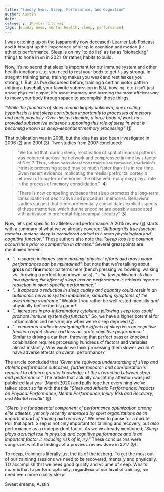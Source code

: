 ```yaml
---
title: "Sunday News: Sleep, Performance, and Cognition"
author: Austin
date:
categeory: [Kombat Kitchen]
tags: [sunday news, mental health, sleep, performance]
---
```


I was catching up on the (apparently now deceased) [Learner Lab Podcast](https://trainugly.com/sleep-and-learning/) and it brought up the importance of sleep in cognition and motion (i.e. athletic) performance.  Sleep is on my "to do list" as far as "biohacking" things to hone in on in 2021.  Or rather, habits to build.

Now, it's no secret that sleep is important for our immune system and other health functions (e.g. you need to rest your body to get / stay strong).  In stregnth training tems; training makes you weak and rest makes you strong(!).  But, as I've discussed before, training a certian motor pattern (hitting a baseball, your favorite submission in BJJ, bowling, etc.) isn't just about physical output, it's about memory and learning the most effcient way to move your body through space to accomplish those things.

*"While the functions of sleep remain largely unknown, one exciting hypothesis is that sleep contributes importantly to processes of memory and brain plasticity. Over the last decade, a large body of work has provided substantive evidence supporting this role of sleep in what is becoming known as sleep-dependent memory processing."* ([1](https://pubmed.ncbi.nlm.nih.gov/18803104/))

That publication was in 2008, but the idea has also been investigated in 2006 ([2](https://pubmed.ncbi.nlm.nih.gov/16318592/)) and 2001 ([3](https://pubmed.ncbi.nlm.nih.gov/11343661/)).  Two studies from 2007 concluded:

> "We found that, during sleep, reactivation of spatiotemporal patterns was coherent across the network and compressed in time by a factor of 6 to 7. Thus, when behavioral constraints are removed, the brain's intrinsic processing speed may be much faster than it is in real time. Given recent evidence implicating the medial prefrontal cortex in retrieval of long-term memories, the observed replay may play a role in the process of memory consolidation." ([4](https://pubmed.ncbi.nlm.nih.gov/18006749/))

> "There is now compelling evidence that sleep promotes the long-term consolidation of declarative and procedural memories. Behavioral studies suggest that sleep preferentially consolidates explicit aspects of these memories, which during encoding are possibly associated with activation in prefrontal-hippocampal circuitry" ([5](https://pubmed.ncbi.nlm.nih.gov/17905642/))

Now, let's get specific to athletes and performance.  A 2015 review ([6](https://pubmed.ncbi.nlm.nih.gov/25315456/)) starts with a summary of what we've already covered; *"Although its true function remains unclear, sleep is considered critical to human physiological and cognitive function."*  These authors also note that *"sleep loss is a common occurrence prior to competition in athletes."*  Several great points are mentioned herein:

* *"...research indicates some maximal physical efforts and gross motor performances can be maintained"*; but note that we're talking about **gross** not **fine** motor patterns here (bench pressing vs. bowling; walking vs. throwing a perfect touchdown pass).  *"...the few published studies investigating the effect of sleep loss on performance in athletes report a reduction in sport-specific performance."*
* *"...it appears a reduction in sleep quality and quantity could result in an autonomic nervous system imbalance, simulating symptoms of the overtraining syndrome."*  Wouldn't you rather be well rested mentally *and* physically before the big game?
* *"...increases in pro-inflammatory cytokines following sleep loss could promote immune system dysfunction."*  So, we have a higher potential for inflammation and nerve injury when we're sleep deprived ([7](https://www.ncbi.nlm.nih.gov/pmc/articles/PMC2785020/)).
* *"...numerous studies investigating the effects of sleep loss on cognitive function report slower and less accurate cognitive performance."*  Similar to driving a car then, throwing that perfect pass or knockout combination requires processing hundreds of factors and variables almost instantly.  Why would we think processing them slower wouldn't have adverse effects on overall performance?

The article concluded that *"Given the equivocal understanding of sleep and athletic performance outcomes, further research and consideration is required to obtain a greater knowledge of the interaction between sleep and performance."*  The article that actually caught my attention was just published last year (March 2020) and pulls together everything we've talked about so far with the title "*Sleep and Athletic Performance: Impacts on Physical Performance, Mental Performance, Injury Risk and Recovery, and Mental Health"* ([8](https://pubmed.ncbi.nlm.nih.gov/32005349/)).

*"Sleep is a fundamental component of performance optimization among elite athletes, yet only recently embraced by sport organizations as an important part of training and recovery."*  We need to pause for a minute.  Pull that apart.  Sleep is not only important for tarining and recovery, but *also* performance as an independent factor.  As we've already mentioned; *"Sleep plays a crucial role in physical and cognitive performance and is an important factor in reducing risk of injury."*  These conclusions were congruent wiht the findings of a previous review done in 2017 ([9](https://pubmed.ncbi.nlm.nih.gov/29135639/)).

To recap, training is literally just the tip of the iceberg.  To get the most out of our traininng sessions we need to be recovered, mentally and physically.  TO accomplish that we need good quality and volume of sleep.  What's  more is that to perform optimally, regardless of our level of training, we need even more quality sleep!

Sweet dreams,
Austin